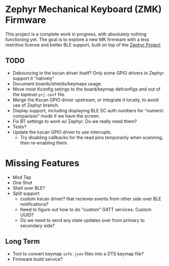 # Zephyr Mechanical Keyboard (ZMK) Firmware

This project is a complete work in progress, with absolutely nothing functioning yet. The goal is to explore a new MK firmware
with a less restritive license and better BLE support, built on top of the [Zephyr Project](https://www.zephyrproject.org/)

## TODO

- Debouncing in the kscan driver itself? Only some GPIO drivers in Zephyr support it "natively"
- Document boards/shields/keymaps usage.
- Move most Kconfig setings to the board/keymap defconfigs and out of the toplevel `prj.conf` file.
- Merge the Kscan GPIO driver upstream, or integrate it locally, to avoid use of Zephyr branch.
- Display support, including displaying BLE SC auth numbers for "numeric comparison" mode if we have the screen.
- Fix BT settings to work w/ Zephyr. Do we really need them?
- Tests?
- Update the kscan GPIO driver to use interrupts.
  - Try disabling callbacks for the read pins temporarily when scanning, then re-enabling them.

# Missing Features

- Mod Tap
- One Shot
- Shell over BLE?
- Split support
  - custom kscan driver? that recieves events from other side over BLE notifications?
  - Need to figure out how to do "custom" GATT services. Custom UUID?
  - Do we need to send any state updates over from primary to secondary side?

## Long Term

- Tool to convert keymap `info.json` files into a DTS keymap file?
- Firmware build service?
